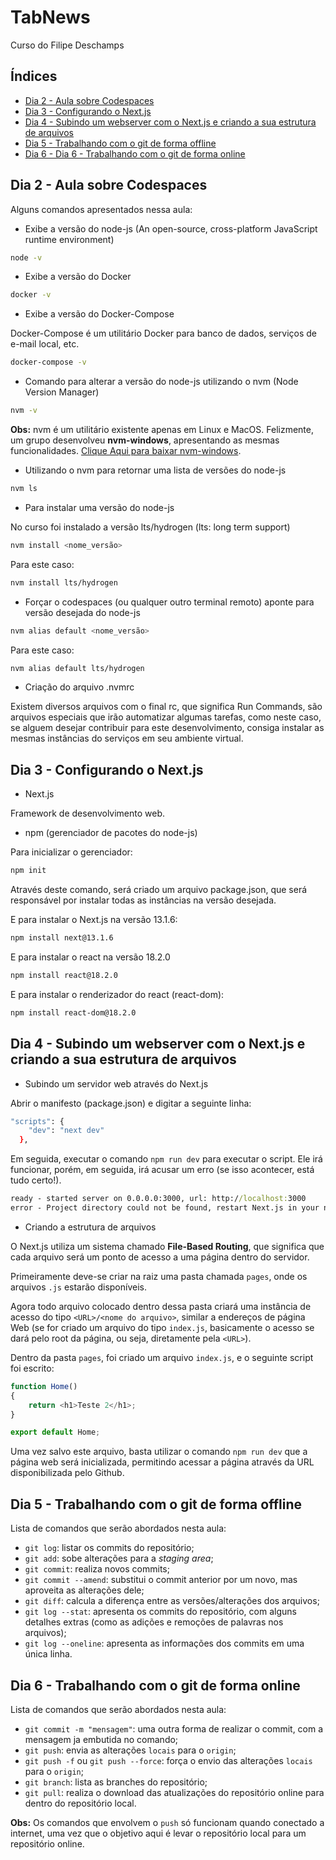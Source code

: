 # TabNews
Curso do Filipe Deschamps

## Índices
- [Dia 2 - Aula sobre Codespaces](#dia-2---aula-sobre-codespaces)
- [Dia 3 - Configurando o Next.js](#dia-3---configurando-o-nextjs)
- [Dia 4 - Subindo um webserver com o Next.js e criando a sua estrutura de arquivos](#dia-4---subindo-um-webserver-com-o-nextjs-e-criando-a-sua-estrutura-de-arquivos)
- [Dia 5 - Trabalhando com o git de forma offline](#dia-5---trabalhando-com-o-git-de-forma-offline)
- [Dia 6 - Dia 6 - Trabalhando com o git de forma online](#dia-6---trabalhando-com-o-git-de-forma-online)

## Dia 2 - Aula sobre Codespaces
Alguns comandos apresentados nessa aula:

- Exibe a versão do node-js (An open-source, cross-platform JavaScript runtime environment)
```bash
node -v
```

- Exibe a versão do Docker
```bash
docker -v
```

- Exibe a versão do Docker-Compose

Docker-Compose é um utilitário Docker para banco de dados, serviços de e-mail local, etc.

```bash
docker-compose -v
```

- Comando para alterar a versão do node-js utilizando o nvm (Node Version Manager)
```bash
nvm -v
```
**Obs:** nvm é um utilitário existente apenas em Linux e MacOS. Felizmente, um grupo desenvolveu **nvm-windows**, apresentando as mesmas funcionalidades. [Clique Aqui para baixar nvm-windows](https://github.com/coreybutler/nvm-windows).

- Utilizando o nvm para retornar uma lista de versões do node-js
```bash
nvm ls
```

- Para instalar uma versão do node-js

No curso foi instalado a versão lts/hydrogen (lts: long term support)
```bash
nvm install <nome_versão>
```

Para este caso:
```bash
nvm install lts/hydrogen
```

- Forçar o codespaces (ou qualquer outro terminal remoto) aponte para versão desejada do node-js
```bash
nvm alias default <nome_versão>
```

Para este caso:
```bash
nvm alias default lts/hydrogen
```

- Criação do arquivo .nvmrc

Existem diversos arquivos com o final rc, que significa Run Commands, são arquivos especiais que irão automatizar algumas tarefas, como neste caso, se alguem desejar
contribuir para este desenvolvimento, consiga instalar as mesmas instâncias do serviços em seu ambiente virtual.

## Dia 3 - Configurando o Next.js

- Next.js

Framework de desenvolvimento web.

- npm (gerenciador de pacotes do node-js)

Para inicializar o gerenciador:

```bash
npm init
```

Através deste comando, será criado um arquivo package.json, que será responsável por instalar todas as instâncias na versão desejada.

E para instalar o Next.js na versão 13.1.6:

```bash
npm install next@13.1.6
```

E para instalar o react na versão 18.2.0

```bash
npm install react@18.2.0
```

E para instalar o renderizador do react (react-dom):

```bash
npm install react-dom@18.2.0
```

## Dia 4 - Subindo um webserver com o Next.js e criando a sua estrutura de arquivos

- Subindo um servidor web através do Next.js

Abrir o manifesto (package.json) e digitar a seguinte linha:
```bash
"scripts": {
    "dev": "next dev"
  },
```

Em seguida, executar o comando `npm run dev` para executar o script. Ele irá funcionar, porém, em seguida, irá acusar um erro (se isso acontecer, está tudo certo!).

```cmd
ready - started server on 0.0.0.0:3000, url: http://localhost:3000
error - Project directory could not be found, restart Next.js in your new directory
```

- Criando a estrutura de arquivos

O Next.js utiliza um sistema chamado **File-Based Routing**, que significa que cada arquivo será um ponto de acesso a uma página dentro do servidor.

Primeiramente deve-se criar na raiz uma pasta chamada `pages`, onde os arquivos `.js` estarão disponíveis.

Agora todo arquivo colocado dentro dessa pasta criará uma instância de acesso do tipo `<URL>/<nome do arquivo>`, similar a endereços de página Web (se for criado um arquivo do tipo `index.js`, basicamente o acesso se dará pelo root da página, ou seja, diretamente pela `<URL>`).

Dentro da pasta `pages`, foi criado um arquivo `index.js`, e o seguinte script foi escrito:

```js
function Home()
{
    return <h1>Teste 2</h1>;
}

export default Home;
```

Uma vez salvo este arquivo, basta utilizar o comando `npm run dev` que a página web será inicializada, permitindo acessar a página através da URL disponibilizada pelo Github.

## Dia 5 - Trabalhando com o git de forma offline

Lista de comandos que serão abordados nesta aula:
- `git log`: listar os commits do repositório;
- `git add`: sobe alterações para a *staging area*;
- `git commit`: realiza novos commits;
- `git commit --amend`: substitui o commit anterior por um novo, mas aproveita as alterações dele;
- `git diff`: calcula a diferença entre as versões/alterações dos arquivos;
- `git log --stat`: apresenta os commits do repositório, com alguns detalhes extras (como as adições e remoções de palavras nos arquivos);
- `git log --oneline`: apresenta as informações dos commits em uma única linha.

## Dia 6 - Trabalhando com o git de forma online

Lista de comandos que serão abordados nesta aula:
- `git commit -m "mensagem"`: uma outra forma de realizar o commit, com a mensagem ja embutida no comando;
- `git push`: envia as alterações `locais` para o `origin`;
- `git push -f` ou `git push --force`: força o envio das alterações `locais` para o `origin`;
- `git branch`: lista as branches do repositório;
- `git pull`: realiza o download das atualizações do repositório online para dentro do repositório local.

**Obs:** Os comandos que envolvem o `push` só funcionam quando conectado a internet, uma vez que o objetivo aqui é levar o repositório local para um repositório online.
